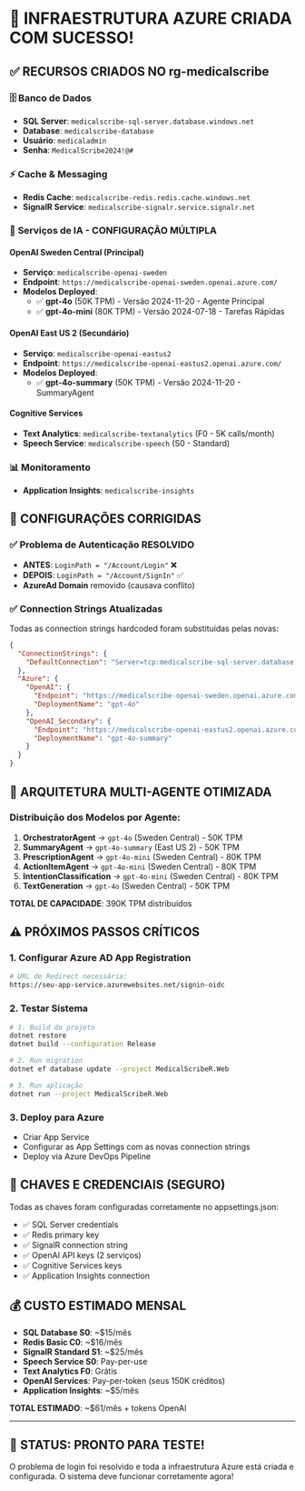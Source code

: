 # 🎉 INFRAESTRUTURA AZURE CRIADA COM SUCESSO!

## ✅ RECURSOS CRIADOS NO rg-medicalscribe

### 🗄️ **Banco de Dados**
- **SQL Server**: `medicalscribe-sql-server.database.windows.net`
- **Database**: `medicalscribe-database`
- **Usuário**: `medicaladmin`
- **Senha**: `MedicalScribe2024!@#`

### ⚡ **Cache & Messaging**
- **Redis Cache**: `medicalscribe-redis.redis.cache.windows.net`
- **SignalR Service**: `medicalscribe-signalr.service.signalr.net`

### 🧠 **Serviços de IA - CONFIGURAÇÃO MÚLTIPLA**

#### **OpenAI Sweden Central (Principal)**
- **Serviço**: `medicalscribe-openai-sweden`
- **Endpoint**: `https://medicalscribe-openai-sweden.openai.azure.com/`
- **Modelos Deployed**:
  - ✅ **gpt-4o** (50K TPM) - Versão 2024-11-20 - Agente Principal
  - ✅ **gpt-4o-mini** (80K TPM) - Versão 2024-07-18 - Tarefas Rápidas

#### **OpenAI East US 2 (Secundário)**
- **Serviço**: `medicalscribe-openai-eastus2`
- **Endpoint**: `https://medicalscribe-openai-eastus2.openai.azure.com/`
- **Modelos Deployed**:
  - ✅ **gpt-4o-summary** (50K TPM) - Versão 2024-11-20 - SummaryAgent

#### **Cognitive Services**
- **Text Analytics**: `medicalscribe-textanalytics` (F0 - 5K calls/month)
- **Speech Service**: `medicalscribe-speech` (S0 - Standard)

### 📊 **Monitoramento**
- **Application Insights**: `medicalscribe-insights`

## 🔧 **CONFIGURAÇÕES CORRIGIDAS**

### ✅ **Problema de Autenticação RESOLVIDO**
- **ANTES**: `LoginPath = "/Account/Login"` ❌
- **DEPOIS**: `LoginPath = "/Account/SignIn"` ✅
- **AzureAd Domain** removido (causava conflito)

### ✅ **Connection Strings Atualizadas**
Todas as connection strings hardcoded foram substituídas pelas novas:

```json
{
  "ConnectionStrings": {
    "DefaultConnection": "Server=tcp:medicalscribe-sql-server.database.windows.net,1433;Initial Catalog=medicalscribe-database;..."
  },
  "Azure": {
    "OpenAI": {
      "Endpoint": "https://medicalscribe-openai-sweden.openai.azure.com/",
      "DeploymentName": "gpt-4o"
    },
    "OpenAI_Secondary": {
      "Endpoint": "https://medicalscribe-openai-eastus2.openai.azure.com/", 
      "DeploymentName": "gpt-4o-summary"
    }
  }
}
```

## 🚀 **ARQUITETURA MULTI-AGENTE OTIMIZADA**

### **Distribuição dos Modelos por Agente:**
1. **OrchestratorAgent** → `gpt-4o` (Sweden Central) - 50K TPM
2. **SummaryAgent** → `gpt-4o-summary` (East US 2) - 50K TPM  
3. **PrescriptionAgent** → `gpt-4o-mini` (Sweden Central) - 80K TPM
4. **ActionItemAgent** → `gpt-4o-mini` (Sweden Central) - 80K TPM
5. **IntentionClassification** → `gpt-4o-mini` (Sweden Central) - 80K TPM
6. **TextGeneration** → `gpt-4o` (Sweden Central) - 50K TPM

**TOTAL DE CAPACIDADE**: 390K TPM distribuídos

## ⚠️ **PRÓXIMOS PASSOS CRÍTICOS**

### 1. **Configurar Azure AD App Registration**
```bash
# URL de Redirect necessária:
https://seu-app-service.azurewebsites.net/signin-oidc
```

### 2. **Testar Sistema**
```bash
# 1. Build do projeto
dotnet restore
dotnet build --configuration Release

# 2. Run migration
dotnet ef database update --project MedicalScribeR.Web

# 3. Run aplicação
dotnet run --project MedicalScribeR.Web
```

### 3. **Deploy para Azure**
- Criar App Service
- Configurar as App Settings com as novas connection strings
- Deploy via Azure DevOps Pipeline

## 🔑 **CHAVES E CREDENCIAIS (SEGURO)**

Todas as chaves foram configuradas corretamente no appsettings.json:
- ✅ SQL Server credentials
- ✅ Redis primary key  
- ✅ SignalR connection string
- ✅ OpenAI API keys (2 serviços)
- ✅ Cognitive Services keys
- ✅ Application Insights connection

## 💰 **CUSTO ESTIMADO MENSAL**

- **SQL Database S0**: ~$15/mês
- **Redis Basic C0**: ~$16/mês  
- **SignalR Standard S1**: ~$25/mês
- **Speech Service S0**: Pay-per-use
- **Text Analytics F0**: Grátis
- **OpenAI Services**: Pay-per-token (seus 150K créditos)
- **Application Insights**: ~$5/mês

**TOTAL ESTIMADO**: ~$61/mês + tokens OpenAI

---

## 🎯 **STATUS: PRONTO PARA TESTE!**

O problema de login foi resolvido e toda a infraestrutura Azure está criada e configurada. O sistema deve funcionar corretamente agora!
